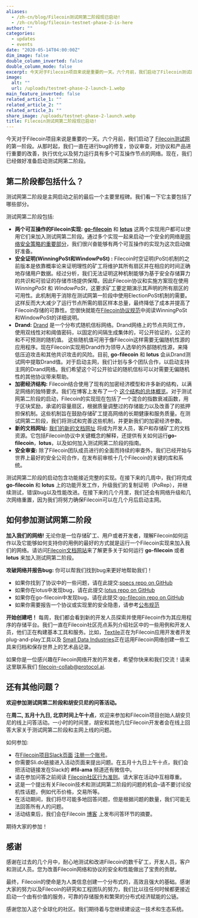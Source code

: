 ```yaml
---
aliases:
  - /zh-cn/blog/Filecoin测试网第二阶段现已启动!
  - /zh-cn/blog/filecoin-testnet-phase-2-is-here
author: ""
categories:
  - updates
  - events
date: "2020-05-14T04:00:00Z"
dim_image: false
double_column_inverted: false
double_column_mode: false
excerpt: 今天对于Filecoin项目来说是重要的一天。六个月前，我们启动了Filecoin测试网的第一阶段。从那时起，我们一直在进行bug的修复，协议审查，对协议和产品进行重要的改善，执行优化以及努力运行具有多个可互操作节点的网络。现在，我们已经做好准备启动测试网第二阶段。
image:
  alt: ""
  url: /uploads/testnet-phase-2-launch-1.webp
main_feature_inverted: false
related_article_1: ""
related_article_2: ""
related_article_3: ""
share_image: /uploads/testnet-phase-2-launch.webp
title: Filecoin测试网第二阶段现已启动!
---
```


今天对于Filecoin项目来说是重要的一天。六个月前，我们启动了 [Filecoin测试网](https://filecoin.io/blog/filecoin-testnet-is-live/)的第一阶段。从那时起，我们一直在进行bug的修复，协议审查，对协议和产品进行重要的改善，执行优化以及努力运行具有多个可互操作节点的网络。现在，我们已经做好准备启动测试网第二阶段。

## 第二阶段都包括什么？

测试网第二阶段是主网启动之前的最后一个主要里程碑。我们看一下它主要包括了哪些部分。

测试网第二阶段包括:

- **两个可互操作的Filecoin实现:** [**go-filecoin**](https://github.com/filecoin-project/go-filecoin) 和 [**lotus**](https://github.com/filecoin-project/lotus/) 这两个实现用户都可以使用它们来加入测试网第二阶段。通过多个实现一起来启动一个安全的网络是[网络安全策略的重要部分](https://filecoin.io/blog/announcing-lotus#why-multiple-implementations)，我们很兴奋能够有两个可互操作的实现为这次启动做好准备。
- **安全证明(WinningPoSt和WindowPoSt) :** Filecoin时空证明(PoSt)机制的之前版本是依靠概率论来证明理性的矿工将维护其所有扇区并在相应的时间正确地存储用户数据。经过分析，我们无法证明这种机制能够为基于安全存储算力的共识和可验证的存储市场提供保障。因此Filecoin协议和实施方案现在使用*WinningPoSt* 和 *WindowPoSt*，这要求矿工要定期演示其声明的所有扇区的可用性。此机制用于消除在测试网第一阶段中使用ElectionPoSt机制的需要。这样反而大大减少了运行节点所需的扇区样本总量，最终降低了成本并提高了Filecoin存储的可靠性。您很快就能在[Filecoin协议规范](https://filecoin-project.github.io/specs/)中阅读WinningPoSt 和WindowPoSt的详细说明。
- **Drand:** [Drand](https://github.com/drand/drand) 是一个分布式随机信标网络。Drand网络上的节点共同工作，使用双线性对和阈值密码，以固定的间隔生成集体的，可公开验证的，公正的和不可预测的随机值。 这些随机值可用于像Filecoin这样需要无偏随机性源的应用程序。现在Filecoin实现用Drand作为领导人选举的外部随机性源，来降低压迫攻击和其他共识攻击的风险。目前, **go-filecoin** 和 **lotus** 会从Drand测试网中提取Drand值。对于启动主网，我们计划与多个团队合作，以启动支持主网的Drand网络。我们希望这个可公开验证的随机信标可以对需要无偏随机性的其他协议带来帮助。
- **加密经济结构:** Filecoin结合使用了现有的加密经济模型和许多新的结构，以满足网络的独特要求。我们在博客上发布了一个 [这个结构的总体概览](https://filecoin.io/blog/filecoin-cryptoeconomic-constructions/)。对于测试网第二阶段的启动，Filecoin的实现现在包括了一个混合的指数衰减函数，用于区块奖励，承诺的容量扇区，根据质量调整过的存储能力以及改善了的抵押担保机制。这些机制旨在鼓励存储矿工提高网络的长期健康和服务质量。在测试网第二阶段，我们将测试和完善这些机制，并更新我们的加密经济参数。
- **新的文档网址:** [我们的新的文档网址](http://docs.filecoin.io/) 将成为开发人员，客户和存储矿工的文档资源。它包括Filecoin协议中关键概念的解释，还提供有关如何运行**go-filecoin**，**lotus**，以及如何加入测试网第二阶段的指南。
- **安全审查:** 除了Filecoin团队成员进行的全面而持续的审查外，我们已经开始与世界上最好的安全公司合作，在发布前审核十几个Filecoin的关键的库和系统。

测试网第二阶段的启动包含功能接近完整的实现。在接下来的几周中，我们将完成 **go-filecoin** 和 **lotus** 上的功能开发工作，升级我们的复制证明（PoRep），并继续测试，错误bug以及性能改进。在接下来的几个月里，我们还会有网络升级和几次网络重置，因为我们将努力确保Filecoin可以在几个月后启动主网。

## 如何参加测试网第二阶段

**加入我们的网络!** 无论你是一位存储矿工、用户或者开发者，理解Filecoin如何运作以及它能够如何支持你的用例的最好的方式就是运行一个Filecoin实现来加入我们的网络。请访问[Filecoin文档网站](https://docs.filecoin.io/)来了解更多关于如何运行 **go-filecoin** 或者 **lotus** 来加入测试网第二阶段。

**攻破网络并报告bug:** 你可以帮我们找到bug来更好地帮助我们！

- 如果你找到了协议中的一些问题，请在此提交:[specs repo on GitHub](https://github.com/filecoin-project/specs/issues)
- 如果你在lotus中发现bug，请在此提交:[lotus repo on GitHub](https://github.com/filecoin-project/lotus/issues)
- 如果你在go-filecoin中发现bug，请在此提交:[go-filecoin repo on GitHub](https://github.com/filecoin-project/go-filecoin/issues)
- 如果你需要报告一个协议或实现里的安全隐患，请参考[公布规范](https://github.com/filecoin-project/community#security-issues-and-disclosures)

**开始创建吧！** 每周，我们都会看到新的开发人员探索并使用Filecoin作为其应用程序的存储平台。我们一直在Filecoin社区亮点系列介绍社区中的一些用例和开发人员，他们正在构建基本工具和服务。比如，[Textile](https://filecoin.io/blog/community-andrew-hill-textile/)正在为Filecoin应用开发者开发plug-and-play工具以及 [Small Data Industries](https://filecoin.io/blog/community-ben-fino-radin-sdi/)正在运用Filecoin网络创建一些工具来归档和保存世界上的艺术品记录。

如果你是一位感兴趣在Filecoin网络开发的开发者，希望你快来和我们交流！请来这里联系我们 [filecoin-collab@protocol.ai](mailto:filecoin-collab@protocol.ai).

## 还有其他问题？

**欢迎参加测试网第二阶段和胡安贝尼的问答活动。**

在**周二, 五月十九日, 北京时间上午十点**，欢迎来参加和Filecoin项目创始人胡安贝尼的线上问答活动。一小时的时间里，胡安和其他几位Filecoin开发者会在线上回答大家关于测试网第二阶段和主网上线的问题。

如何参加:

- 在[Filecoin项目Slack页面](https://filecoinproject.slack.com/) [注册一个账号](https://filecoin.io/#community)。
- 你需要Sli.do链接进入活动页面来提出问题。在五月十九日上午十点，我们会把活动链接发在Slack的 **#fil-ama** 频道还有微信中。
- 请在参加问答之前阅读 [Filecoin社区行为准则](https://github.com/filecoin-project/community/blob/master/CODE_OF_CONDUCT.md)。请大家在活动中互相尊重。
- 这是一个提出有关Filecoin技术和测试网第二阶段的问题的机会–请不要讨论投机性话题，例如代币价格，交易所等。
- 在活动期间，我们将尽可能多地回答问题，但是根据问题的数量，我们可能无法回答所有人的问题。
- 活动结束后，我们会在Filecoin [博客](https://filecoin.io/blog) 上发布问答环节的摘要。

期待大家的参加！

## 感谢

感谢在过去的几个月中，耐心地测试和改进Filecoin的数千矿工，开发人员，客户和测试人员。您为改善Filecoin网络和协议的安全和性能做出了宝贵的贡献。

最终，Filecoin的使命是为人类信息创建一个分布式的，高效且强大的基础。感谢大家的努力以及Filecoin的研究和工程团队的努力，我们比以往任何时候都更接近启动一个由有价值的服务，可靠的存储服务和繁荣的分布式经济赋能的公链。

感谢您加入这个全球化的社区。我们期待着与您继续建设这一技术和生态系统。
